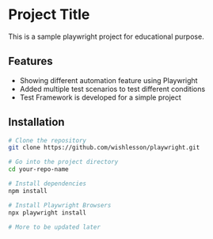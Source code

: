 # Project Title

This is a sample playwright project for educational purpose.

## Features

- Showing different automation feature using Playwright
- Added multiple test scenarios to test different conditions
- Test Framework is developed for a simple project

## Installation

```bash
# Clone the repository
git clone https://github.com/wishlesson/playwright.git

# Go into the project directory
cd your-repo-name

# Install dependencies
npm install

# Install Playwright Browsers
npx playwright install

# More to be updated later

```
